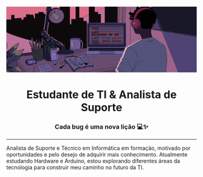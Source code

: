 ![](banneeer.png)
<h1 align="center">Estudante de TI & Analista de Suporte</h1>
<h3 align="center">Cada bug é uma nova lição 💻✨</h3>
<hr>

Analista de Suporte e Técnico em Informática em formação, motivado por oportunidades e pelo desejo de adquirir mais conhecimento. Atualmente estudando Hardware e Arduino, estou explorando diferentes áreas da tecnologia para construir meu caminho no futuro da TI.
